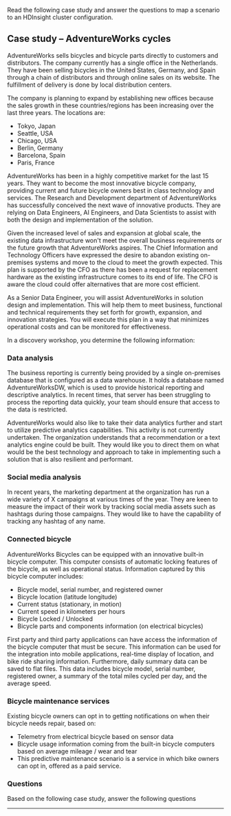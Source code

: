 Read the following case study and answer the questions to map a scenario to an HDInsight cluster configuration.

## Case study – AdventureWorks cycles 

AdventureWorks sells bicycles and bicycle parts directly to customers and distributors. The company currently has a single office in the Netherlands. They have been selling bicycles in the United States, Germany, and Spain through a chain of distributors and through online sales on its website. The fulfillment of delivery is done by local distribution centers. 

The company is planning to expand by establishing new offices because the sales growth in these countries/regions has been increasing over the last three years. The locations are:

- Tokyo, Japan 
- Seattle, USA 
- Chicago, USA 
- Berlin, Germany 
- Barcelona, Spain 
- Paris, France 

AdventureWorks has been in a highly competitive market for the last 15 years. They want to become the most innovative bicycle company, providing current and future bicycle owners best in class technology and services. The Research and Development department of AdventureWorks has successfully conceived the next wave of innovative products. They are relying on Data Engineers, AI Engineers, and Data Scientists to assist with both the design and implementation of the solution. 

Given the increased level of sales and expansion at global scale, the existing data infrastructure won't meet the overall business requirements or the future growth that AdventureWorks aspires. The Chief Information and Technology Officers have expressed the desire to abandon existing on-premises systems and move to the cloud to meet the growth expected. This plan is supported by the CFO as there has been a request for replacement hardware as the existing infrastructure comes to its end of life. The CFO is aware the cloud could offer alternatives that are more cost efficient.

As a Senior Data Engineer, you will assist AdventureWorks in solution design and implementation. This will help them to meet business, functional and technical requirements they set forth for growth, expansion, and innovation strategies. You will execute this plan in a way that minimizes operational costs and can be monitored for effectiveness.

In a discovery workshop, you determine the following information:

### Data analysis

The business reporting is currently being provided by a single on-premises database that is configured as a data warehouse. It holds a database named AdventureWorksDW, which is used to provide historical reporting and descriptive analytics. In recent times, that server has been struggling to process the reporting data quickly, your team should ensure that access to the data is restricted.

AdventureWorks would also like to take their data analytics further and start to utilize predictive analytics capabilities. This activity is not currently undertaken. The organization understands that a recommendation or a text analytics engine could be built. They would like you to direct them on what would be the best technology and approach to take in implementing such a solution that is also resilient and performant.

### Social media analysis

In recent years, the marketing department at the organization has run a wide variety of X campaigns at various times of the year. They are keen to measure the impact of their work by tracking social media assets such as hashtags during those campaigns. They would like to have the capability of tracking any hashtag of any name.

### Connected bicycle 

AdventureWorks Bicycles can be equipped with an innovative built-in bicycle computer. This computer consists of automatic locking features of the bicycle, as well as operational status. Information captured by this bicycle computer includes:

- Bicycle model, serial number, and registered owner
- Bicycle location (latitude longitude)
- Current status (stationary, in motion)
- Current speed in kilometers per hours
- Bicycle Locked / Unlocked
- Bicycle parts and components information (on electrical bicycles)

First party and third party applications can have access the information of the bicycle computer that must be secure. This information can be used for the integration into mobile applications, real-time display of location, and bike ride sharing information. Furthermore, daily summary data can be saved to flat files. This data includes bicycle model, serial number, registered owner, a summary of the total miles cycled per day, and the average speed.

### Bicycle maintenance services 

Existing bicycle owners can opt in to getting notifications on when their bicycle needs repair, based on:

- Telemetry from electrical bicycle based on sensor data 
- Bicycle usage information coming from the built-in bicycle computers based on average mileage / wear and tear
- This predictive maintenance scenario is a service in which bike owners can opt in, offered as a paid service.

### Questions

Based on the following case study, answer the following questions

---